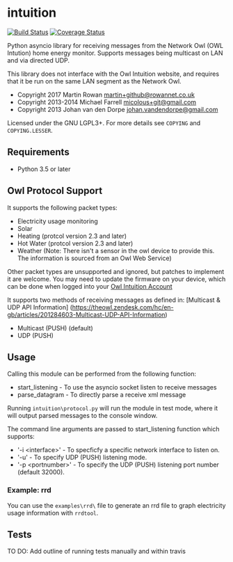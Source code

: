 # intuition 
[![Build Status](https://travis-ci.org/shortbloke/intuition.svg?branch=dev)](https://travis-ci.org/shortbloke/intuition)
[![Coverage Status](https://coveralls.io/repos/github/shortbloke/intuition/badge.svg?branch=dev)](https://coveralls.io/github/shortbloke/intuition?branch=dev)

Python asyncio library for receiving messages from the Network Owl (OWL Intution) home energy monitor. Supports messages being multicast on LAN and via directed UDP.

This library does not interface with the Owl Intuition website, and requires that it be run on the same LAN segment as the Network Owl.

- Copyright 2017 Martin Rowan <martin+github@rowannet.co.uk>
- Copyright 2013-2014 Michael Farrell <micolous+git@gmail.com>
- Copyright 2013 Johan van den Dorpe <johan.vandendorpe@gmail.com>

Licensed under the GNU LGPL3+.  For more details see `COPYING` and `COPYING.LESSER`.

## Requirements ##

- Python 3.5 or later

## Owl Protocol Support ##

It supports the following packet types:

- Electricity usage monitoring
- Solar
- Heating (protcol version 2.3 and later)
- Hot Water (protcol version 2.3 and later)
- Weather (Note: There isn't a sensor in the owl device to provide this. The information is sourced from an Owl Web Service)

Other packet types are unsupported and ignored, but patches to implement it are welcome. You may need to update the firmware on your device, which can be done when logged into your [Owl Intuition Account](https://www.owlintuition.com/)

It supports two methods of receiving messages as defined in: [Multicast & UDP API Information] (https://theowl.zendesk.com/hc/en-gb/articles/201284603-Multicast-UDP-API-Information)
- Multicast (PUSH) (default)
- UDP (PUSH)

## Usage ##

Calling this module can be performed from the following function:
- start_listening - To use the asyncio socket listen to receive messages
- parse_datagram - To directly parse a receive xml message

Running `intuition\protocol.py` will run the module in test mode, where it will output parsed messages to the console window. 

The command line arguments are passed to start_listening function which supports:
- '-i \<interface\>' - To specficfy a specific network interface to listen on.
- '-u' - To specify UDP (PUSH) listening mode.
- '-p \<portnumber\>' - To specify the UDP (PUSH) listening port number (default 32000).


### Example: rrd ###
You can use the `examples\rrd\` file to generate an rrd file to graph electricity usage information with `rrdtool`.

## Tests ##

TO DO: Add outline of running tests manually and within travis
